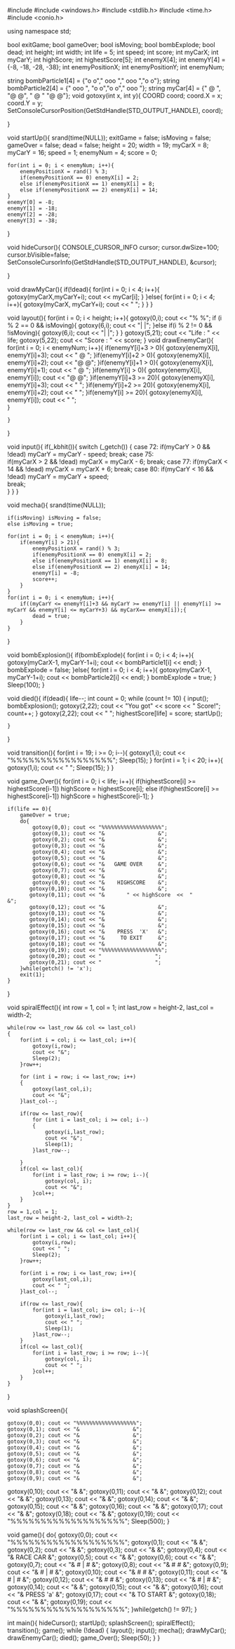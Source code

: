#include <iostream>
#include <windows.h>
#include <stdlib.h>
#include <time.h>
#include <conio.h>

using namespace std;

bool exitGame;
bool gameOver;
bool isMoving;
bool bombExplode;
bool dead;
int height;
int width;
int life = 5;
int speed;
int score;
int myCarX;
int myCarY;
int highScore;
int highestScore[5];
int enemyX[4];
int enemyY[4] = {-8, -18, -28, -38};
int enemyPositionX;
int enemyPositionY;
int enemyNum;

string bombParticle1[4] = {"o   o"," ooo "," ooo ","o   o"};
string bombParticle2[4] = {" ooo ", "o   o","o   o"," ooo "};
string myCar[4] = {" @ ",
                   "@ @",
                   " @ "
                   "@ @"};
 void gotoxy(int x, int y){
    COORD coord;
    coord.X = x;
    coord.Y = y;
    SetConsoleCursorPosition(GetStdHandle(STD_OUTPUT_HANDLE), coord);

 }  


void startUp(){
    srand(time(NULL));
    exitGame = false;
    isMoving = false;
    gameOver = false;
    dead = false;
    height = 20;
    width = 19;
    myCarX = 8;
    myCarY = 16;
    speed = 1;
    enemyNum = 4;
    score = 0;

    for(int i = 0; i < enemyNum; i++){
        enemyPositionX = rand() % 3;
        if(enemyPositionX == 0) enemyX[i] = 2;
        else if(enemyPositionX == 1) enemyX[i] = 8;
        else if(enemyPositionX == 2) enemyX[i] = 14;
    }
    enemyY[0] = -8;
    enemyY[1] = -18;
    enemyY[2] = -28;
    enemyY[3] = -38;

}


 void hideCursor(){
    CONSOLE_CURSOR_INFO cursor;
    cursor.dwSize=100;
    cursor.bVisible=false;
    SetConsoleCursorInfo(GetStdHandle(STD_OUTPUT_HANDLE), &cursor);

 }  




void drawMyCar(){
    if(!dead){
        for(int i = 0; i < 4; i++){
            gotoxy(myCarX,myCarY+i); cout << myCar[i];
        }
    }else{
        for(int i = 0; i < 4; i++){
            gotoxy(myCarX, myCarY+i); cout << "     ";
        }
    }
}

void layout(){
    for(int i = 0; i < height; i++){
        gotoxy(0,i); cout << "%                 %";
        if (i % 2 == 0 && isMoving){
            gotoxy(6,i); cout << "|     |";
        }else if(i % 2 != 0 && !isMoving){
            gotoxy(6,i); cout << "|     |";
        }
    }
    gotoxy(5,21); cout << "Life : " << life;
    gotoxy(5,22); cout << "Score : " << score;
}
void drawEnemyCar(){
    for(int i = 0; i < enemyNum; i++){
        if(enemyY[i]+3 > 0){
            gotoxy(enemyX[i], enemyY[i]+3);
            cout << " @ ";
        }if(enemyY[i]+2 > 0){
            gotoxy(enemyX[i], enemyY[i]+2);
            cout << "@ @";
        }if(enemyY[i]+1 > 0){
            gotoxy(enemyX[i], enemyY[i]+1);
            cout << " @ ";
        }if(enemyY[i] > 0){
            gotoxy(enemyX[i], enemyY[i]);
            cout << "@ @";
        }if(enemyY[i]+3 >= 20){
            gotoxy(enemyX[i], enemyY[i]+3);
            cout << "   ";
        }if(enemyY[i]+2 >= 20){
            gotoxy(enemyX[i], enemyY[i]+2);
            cout << "   ";
        }if(enemyY[i] >= 20){
            gotoxy(enemyX[i], enemyY[i]);
            cout << "   ";    
        }
        
    }
}

void input(){
    if(_kbhit()){
        switch (_getch())
        {
        case 72:
            if(myCarY > 0 && !dead) myCarY = myCarY - speed;
            break;
        case 75:    
            if(myCarX > 2 && !dead) myCarX = myCarX - 6;
            break;
        case 77:
            if(myCarX < 14 && !dead) myCarX = myCarX + 6;
            break;
        case 80:
            if(myCarY < 16 && !dead) myCarY = myCarY + speed;  
            break;  
        }
    }
}

void mecha(){
    srand(time(NULL));

    if(isMoving) isMoving = false;
    else isMoving = true;

    for(int i = 0; i < enemyNum; i++){
        if(enemyY[i] > 21){
            enemyPositionX = rand() % 3;
            if(enemyPositionX == 0) enemyX[i] = 2;
            else if(enemyPositionX == 1) enemyX[i] = 8;
            else if(enemyPositionX == 2) enemyX[i] = 14;
            enemyY[i] = -8;
            score++;
        }
    }
    for(int i = 0; i < enemyNum; i++){
        if((myCarY <= enemyY[i]+3 && myCarY >= enemyY[i] || enemyY[i] >= myCarY && enemyY[i] <= myCarY+3) && myCarX== enemyX[i]);{
            dead = true;
        }    
    }

}

void bombExplosion(){
    if(bombExplode){
        for(int i = 0; i < 4; i++){
            gotoxy(myCarX-1, myCarY-1+i);
            cout << bombParticle1[i] << endl;
        }
        bombExplode = false;
    }else{
        for(int i = 0; i < 4; i++){
            gotoxy(myCarX-1, myCarY-1+i);
            cout << bombParticle2[i] << endl;
        }
        bombExplode = true;
    }
    Sleep(100);
}

void died(){
    if(dead){
        life--;
        int count = 0;
        while (count != 10)
        {
            input();
            bombExplosion();
            gotoxy(2,22); cout << "You got" << score << " Score!";
            count++;
        }
        gotoxy(2,22); cout << "                 ";
        highestScore[life] = score;
        startUp();
        
    }
}

void transition(){
    for(int i = 19; i >= 0; i--){
        gotoxy(1,i); cout << "%%%%%%%%%%%%%%%%%";
        Sleep(15);
    }
    for(int i = 1; i < 20; i++){
        gotoxy(1,i); cout << "                 ";
        Sleep(15);
    }
}

void game_Over(){
    for(int i = 0; i < life; i++){
        if(highestScore[i] >= highestScore[i-1]) highScore = highestScore[i];
        else if(highestScore[i] >= highestScore[i-1]) highScore = highestScore[i-1];
    }

    if(life == 0){
        gameOver = true;
        do{
            gotoxy(0,0); cout << "%%%%%%%%%%%%%%%%%%%";
            gotoxy(0,1); cout << "&                 &";
            gotoxy(0,2); cout << "&                 &";
            gotoxy(0,3); cout << "&                 &";
            gotoxy(0,4); cout << "&                 &";
            gotoxy(0,5); cout << "&                 &";
            gotoxy(0,6); cout << "&   GAME OVER     &";
            gotoxy(0,7); cout << "&                 &";
            gotoxy(0,8); cout << "&                 &";
            gotoxy(0,9); cout << "&    HIGHSCORE    &";
           gotoxy(0,10); cout << "&                 &";
           gotoxy(0,11); cout << "&       " << highScore  <<  "           &";
           gotoxy(0,12); cout << "&                 &";
           gotoxy(0,13); cout << "&                 &";
           gotoxy(0,14); cout << "&                 &";
           gotoxy(0,15); cout << "&                 &";
           gotoxy(0,16); cout << "&    PRESS  'X'   &";
           gotoxy(0,17); cout << "&     TO EXIT     &";
           gotoxy(0,18); cout << "&                 &";
           gotoxy(0,19); cout << "%%%%%%%%%%%%%%%%%%%";
           gotoxy(0,20); cout << "                 ";
           gotoxy(0,21); cout << "                 ";
        }while(getch() != 'x');
        exit(1);
    }
}

void spiralEffect(){
    int row = 1, col = 1;
    int last_row = height-2, last_col = width-2;

    while(row <= last_row && col <= last_col)
    {
        for(int i = col; i <= last_col; i++){
            gotoxy(i,row);
            cout << "&";
            Sleep(2);
        }row++;

        for (int i = row; i <= last_row; i++)
        {
            gotoxy(last_col,i);
            cout << "&";
        }last_col--;
        
        if(row <= last_row){
            for (int i = last_col; i >= col; i--)
            {
                gotoxy(i,last_row);
                cout << "&";
                Sleep(1);
            }last_row--;
            
        }
        if(col <= last_col){
            for(int i = last_row; i >= row; i--){
                gotoxy(col, i);
                cout << "&";
            }col++;
        } 
    }
    row = 1,col = 1;
    last_row = height-2, last_col = width-2;

    while(row <= last_row && col <= last_col){
        for(int i = col; i <= last_col; i++){
            gotoxy(i,row);
            cout << " ";
            Sleep(2);
        }row++;

        for(int i = row; i <= last_row; i++){
            gotoxy(last_col,i);
            cout << " ";
        }last_col--;

        if(row <= last_row){
            for(int i = last_col; i>= col; i--){
                gotoxy(i,last_row);
                cout << " ";
                Sleep(1);
            }last_row--;
        }
        if(col <= last_col){
            for(int i = last_row; i >= row; i--){
                gotoxy(col, i);
                cout << " ";
            }col++;
        }
    }
}

void splashScreen(){

    gotoxy(0,0); cout << "%%%%%%%%%%%%%%%%%%%";
    gotoxy(0,1); cout << "&                 &";
    gotoxy(0,2); cout << "&                 &";
    gotoxy(0,3); cout << "&                 &";
    gotoxy(0,4); cout << "&                 &";
    gotoxy(0,5); cout << "&                 &";
    gotoxy(0,6); cout << "&                 &";
    gotoxy(0,7); cout << "&                 &";
    gotoxy(0,8); cout << "&                 &";
    gotoxy(0,9); cout << "&                 &";
   gotoxy(0,10); cout << "&                 &";
   gotoxy(0,11); cout << "&                 &";
   gotoxy(0,12); cout << "&                 &";
   gotoxy(0,13); cout << "&                 &";
   gotoxy(0,14); cout << "&                 &";
   gotoxy(0,15); cout << "&                 &";
   gotoxy(0,16); cout << "&                 &";
   gotoxy(0,17); cout << "&                 &";
   gotoxy(0,18); cout << "&                 &";
   gotoxy(0,19); cout << "%%%%%%%%%%%%%%%%%%%";
   Sleep(500);
}

void game(){
    do{
         gotoxy(0,0); cout << "%%%%%%%%%%%%%%%%%%%";
         gotoxy(0,1); cout << "&                 &";
         gotoxy(0,2); cout << "&                 &";
         gotoxy(0,3); cout << "&                 &";
         gotoxy(0,4); cout << "&    RACE CAR     &";
         gotoxy(0,5); cout << "&                 &";
         gotoxy(0,6); cout << "&                 &";
         gotoxy(0,7); cout << "&    #   |   #    &";
         gotoxy(0,8); cout << "&    #       #    &";
         gotoxy(0,9); cout << "&    #   |   #    &";
        gotoxy(0,10); cout << "&    #       #    &";
        gotoxy(0,11); cout << "&    #   |   #    &";
        gotoxy(0,12); cout << "&    #       #    &";
        gotoxy(0,13); cout << "&    #   |   #    &";
        gotoxy(0,14); cout << "&                 &";
        gotoxy(0,15); cout << "&                 &";
        gotoxy(0,16); cout << "&    PRESS 'a'    &";
        gotoxy(0,17); cout << "&    TO START     &";
        gotoxy(0,18); cout << "&                 &";
        gotoxy(0,19); cout << "%%%%%%%%%%%%%%%%%%%";
    }while(getch() != 97);
}

int main(){
    hideCursor();
    startUp();
    splashScreen();
    spiralEffect();
    transition();
    game();
    while (!dead)
    {
        layout();
        input();
        mecha();
        drawMyCar();
        drawEnemyCar();
        died();
        game_Over();
        Sleep(50);
    }
}
